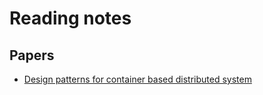 # Reading notes

## Papers

* [Design patterns for container based distributed system](paper/design-patterns-for-container-based-distributed-systems.md)
